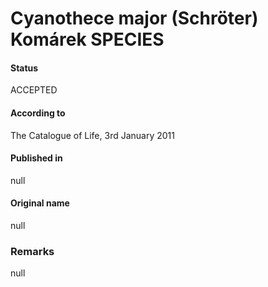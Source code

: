 # Cyanothece major (Schröter) Komárek SPECIES

#### Status
ACCEPTED

#### According to
The Catalogue of Life, 3rd January 2011

#### Published in
null

#### Original name
null

### Remarks
null